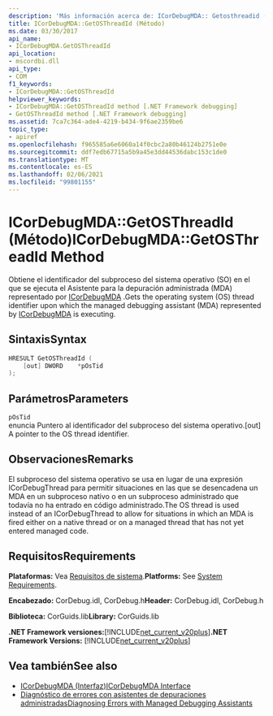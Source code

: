 ```yaml
---
description: 'Más información acerca de: ICorDebugMDA:: Getosthreadid ((método)'
title: ICorDebugMDA::GetOSThreadId (Método)
ms.date: 03/30/2017
api_name:
- ICorDebugMDA.GetOSThreadId
api_location:
- mscordbi.dll
api_type:
- COM
f1_keywords:
- ICorDebugMDA::GetOSThreadId
helpviewer_keywords:
- ICorDebugMDA::GetOSThreadId method [.NET Framework debugging]
- GetOSThreadId method [.NET Framework debugging]
ms.assetid: 7ca7c364-ade4-4219-b434-9f6ae2359be6
topic_type:
- apiref
ms.openlocfilehash: f965585a6e6060a14f0cbc2a80b46124b2751e0e
ms.sourcegitcommit: ddf7edb67715a5b9a45e3dd44536dabc153c1de0
ms.translationtype: MT
ms.contentlocale: es-ES
ms.lasthandoff: 02/06/2021
ms.locfileid: "99801155"
---
```

# <a name="icordebugmdagetosthreadid-method"></a><span data-ttu-id="43bf7-103">ICorDebugMDA::GetOSThreadId (Método)</span><span class="sxs-lookup"><span data-stu-id="43bf7-103">ICorDebugMDA::GetOSThreadId Method</span></span>

<span data-ttu-id="43bf7-104">Obtiene el identificador del subproceso del sistema operativo (SO) en el que se ejecuta el Asistente para la depuración administrada (MDA) representado por [ICorDebugMDA](icordebugmda-interface.md) .</span><span class="sxs-lookup"><span data-stu-id="43bf7-104">Gets the operating system (OS) thread identifier upon which the managed debugging assistant (MDA) represented by [ICorDebugMDA](icordebugmda-interface.md) is executing.</span></span>  
  
## <a name="syntax"></a><span data-ttu-id="43bf7-105">Sintaxis</span><span class="sxs-lookup"><span data-stu-id="43bf7-105">Syntax</span></span>  
  
```cpp  
HRESULT GetOSThreadId (  
    [out] DWORD    *pOsTid  
);  
```  
  
## <a name="parameters"></a><span data-ttu-id="43bf7-106">Parámetros</span><span class="sxs-lookup"><span data-stu-id="43bf7-106">Parameters</span></span>  

 `pOsTid`  
 <span data-ttu-id="43bf7-107">enuncia Puntero al identificador del subproceso del sistema operativo.</span><span class="sxs-lookup"><span data-stu-id="43bf7-107">[out] A pointer to the OS thread identifier.</span></span>  
  
## <a name="remarks"></a><span data-ttu-id="43bf7-108">Observaciones</span><span class="sxs-lookup"><span data-stu-id="43bf7-108">Remarks</span></span>  

 <span data-ttu-id="43bf7-109">El subproceso del sistema operativo se usa en lugar de una expresión ICorDebugThread para permitir situaciones en las que se desencadena un MDA en un subproceso nativo o en un subproceso administrado que todavía no ha entrado en código administrado.</span><span class="sxs-lookup"><span data-stu-id="43bf7-109">The OS thread is used instead of an ICorDebugThread to allow for situations in which an MDA is fired either on a native thread or on a managed thread that has not yet entered managed code.</span></span>  
  
## <a name="requirements"></a><span data-ttu-id="43bf7-110">Requisitos</span><span class="sxs-lookup"><span data-stu-id="43bf7-110">Requirements</span></span>  

 <span data-ttu-id="43bf7-111">**Plataformas:** Vea [Requisitos de sistema](../../get-started/system-requirements.md).</span><span class="sxs-lookup"><span data-stu-id="43bf7-111">**Platforms:** See [System Requirements](../../get-started/system-requirements.md).</span></span>  
  
 <span data-ttu-id="43bf7-112">**Encabezado:** CorDebug.idl, CorDebug.h</span><span class="sxs-lookup"><span data-stu-id="43bf7-112">**Header:** CorDebug.idl, CorDebug.h</span></span>  
  
 <span data-ttu-id="43bf7-113">**Biblioteca:** CorGuids.lib</span><span class="sxs-lookup"><span data-stu-id="43bf7-113">**Library:** CorGuids.lib</span></span>  
  
 <span data-ttu-id="43bf7-114">**.NET Framework versiones:**[!INCLUDE[net_current_v20plus](../../../../includes/net-current-v20plus-md.md)]</span><span class="sxs-lookup"><span data-stu-id="43bf7-114">**.NET Framework Versions:** [!INCLUDE[net_current_v20plus](../../../../includes/net-current-v20plus-md.md)]</span></span>  
  
## <a name="see-also"></a><span data-ttu-id="43bf7-115">Vea también</span><span class="sxs-lookup"><span data-stu-id="43bf7-115">See also</span></span>

- [<span data-ttu-id="43bf7-116">ICorDebugMDA (Interfaz)</span><span class="sxs-lookup"><span data-stu-id="43bf7-116">ICorDebugMDA Interface</span></span>](icordebugmda-interface.md)
- [<span data-ttu-id="43bf7-117">Diagnóstico de errores con asistentes de depuraciones administradas</span><span class="sxs-lookup"><span data-stu-id="43bf7-117">Diagnosing Errors with Managed Debugging Assistants</span></span>](../../debug-trace-profile/diagnosing-errors-with-managed-debugging-assistants.md)
